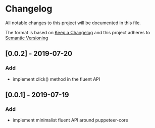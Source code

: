 # Changelog

All notable changes to this project will be documented in this file.

The format is based on [Keep a Changelog](http://keepachangelog.com/en/1.0.0/)
and this project adheres to [Semantic Versioning](http://semver.org/spec/v2.0.0.html)

## [0.0.2] - 2019-07-20

### Add

- implement click() method in the fluent API

## [0.0.1] - 2019-07-19

### Add

- implement minimalist fluent API around puppeteer-core
